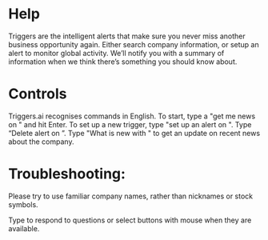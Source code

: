 # Help
Triggers are the intelligent alerts that make sure you never miss another business opportunity again.
Either search company information, or setup an alert to monitor global activity. We’ll notify you with a summary of information when we think there’s something you should know about.

# Controls
Triggers.ai recognises commands in English. To start, type a "get me news on <company name>" and hit Enter. To set up a new trigger, type "set up an alert on <company name>". Type “Delete alert on <company name>”. Type "What is new with <company name>" to get an update on recent news about the company.

# Troubleshooting: 

Please try to use familiar company names, rather than nicknames or stock symbols.

Type to respond to questions or select buttons with mouse when they are available.

